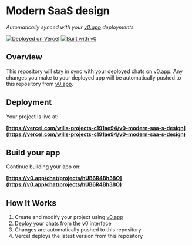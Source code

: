 # Modern SaaS design

*Automatically synced with your [v0.app](https://v0.app) deployments*

[![Deployed on Vercel](https://img.shields.io/badge/Deployed%20on-Vercel-black?style=for-the-badge&logo=vercel)](https://vercel.com/wills-projects-c191ae94/v0-modern-saa-s-design)
[![Built with v0](https://img.shields.io/badge/Built%20with-v0.app-black?style=for-the-badge)](https://v0.app/chat/projects/hUB6R4Bh38O)

## Overview

This repository will stay in sync with your deployed chats on [v0.app](https://v0.app).
Any changes you make to your deployed app will be automatically pushed to this repository from [v0.app](https://v0.app).

## Deployment

Your project is live at:

**[https://vercel.com/wills-projects-c191ae94/v0-modern-saa-s-design](https://vercel.com/wills-projects-c191ae94/v0-modern-saa-s-design)**

## Build your app

Continue building your app on:

**[https://v0.app/chat/projects/hUB6R4Bh38O](https://v0.app/chat/projects/hUB6R4Bh38O)**

## How It Works

1. Create and modify your project using [v0.app](https://v0.app)
2. Deploy your chats from the v0 interface
3. Changes are automatically pushed to this repository
4. Vercel deploys the latest version from this repository